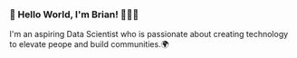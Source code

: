 ### 👋 Hello World, I'm Brian! 👨🏾‍💻

I'm an aspiring Data Scientist who is passionate about creating technology to elevate peope and build communities.🌍

<!-- **nzukimutisyo/nzukimutisyo** is a ✨ _special_ ✨ repository because its `README.md` (this file) appears on your GitHub profile.

Here are some ideas to get you started:

- 🔭 I’m currently working on ...
- 🌱 I’m currently learning ...
- 👯 I’m looking to collaborate on ...
- 🤔 I’m looking for help with ...
- 💬 Ask me about ...
- 📫 How to reach me: ...
- 😄 Pronouns: ...
- ⚡ Fun fact: ... -->

